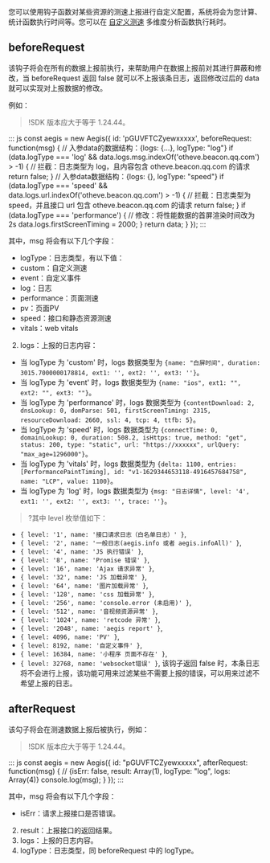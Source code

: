 您可以使用钩子函数对某些资源的测速上报进行自定义配置，系统将会为您计算、统计函数执行时间等。您可以在 [自定义测速](https://console.cloud.tencent.com/rum/web/custom) 多维度分析函数执行耗时。

## beforeRequest

该钩子将会在所有的数据上报前执行，来帮助用户在数据上报前对其进行屏蔽和修改，当 beforeRequest 返回 false 就可以不上报该条日志，返回修改过后的 data 就可以实现对上报数据的修改。

例如：
>!SDK 版本应大于等于 1.24.44。
>
<dx-codeblock>
:::  js
const aegis = new Aegis({
  id: 'pGUVFTCZyewxxxxx',
  beforeRequest: function(msg) {
    // 入参data的数据结构：{logs: {…}, logType: "log"}
    if (data.logType === 'log' && data.logs.msg.indexOf('otheve.beacon.qq.com') > -1) {
      // 拦截：日志类型为 log，且内容包含 otheve.beacon.qq.com 的请求
      return false;
    }
    // 入参data数据结构：{logs: {}, logType: "speed"}
    if (data.logType === 'speed' && data.logs.url.indexOf('otheve.beacon.qq.com') > -1) {
      // 拦截：日志类型为 speed，并且接口 url 包含 otheve.beacon.qq.com 的请求
      return false;
    }
    if (data.logType === 'performance') {
      // 修改：将性能数据的首屏渲染时间改为2s
      data.logs.firstScreenTiming = 2000;
    }
    return data;
  }
});
:::
</dx-codeblock>


其中，msg 将会有以下几个字段：
- logType：日志类型，有以下值：
 - custom：自定义测速
 - event：自定义事件
 - log：日志
 - performance：页面测速
 - pv：页面PV
 - speed：接口和静态资源测速
 - vitals：web vitals
2. logs：上报的日志内容：
 - 当 logType 为 'custom' 时，logs 数据类型为 `{name: "白屏时间", duration: 3015.7000000178814, ext1: '', ext2: '', ext3: ''}`。
 - 当 logType 为 'event' 时，logs 数据类型为 `{name: "ios", ext1: "", ext2: "", ext3: ""}`。
 - 当 logType 为 'performance' 时，logs 数据类型为 `{contentDownload: 2, dnsLookup: 0, domParse: 501, firstScreenTiming: 2315, resourceDownload: 2660, ssl: 4, tcp: 4, ttfb: 5}`。
 - 当 logType 为 'speed' 时，logs 数据类型为 `{connectTime: 0, domainLookup: 0, duration: 508.2, isHttps: true, method: "get", status: 200, type: "static", url: "https://xxxxxx", urlQuery: "max_age=1296000"}`。
 - 当 logType 为 'vitals' 时，logs 数据类型为 `{delta: 1100, entries: [PerformancePaintTiming], id: "v1-1629344653118-4916457684758", name: "LCP", value: 1100}`。
 - 当 logType 为 'log' 时，logs 数据类型为 `{msg: "日志详情", level: '4', ext1: '', ext2: '', ext3: '', trace: ''}`。
 
>?其中 level 枚举值如下：
- `{ level: '1', name: '接口请求日志（白名单日志）' }`,
- `{ level: '2', name: '一般日志(aegis.info 或者 aegis.infoAll)' }`,
- `{ level: '4', name: 'JS 执行错误' }`,
- `{ level: '8', name: 'Promise 错误' }`,
- `{ level: '16', name: 'Ajax 请求异常' }`,
- `{ level: '32', name: 'JS 加载异常' }`,
- `{ level: '64', name: '图片加载异常' }`,
- `{ level: '128', name: 'css 加载异常' }`,
- `{ level: '256', name: 'console.error (未启用)' }`,
- `{ level: '512', name: '音视频资源异常' }`,
- `{ level: '1024', name: 'retcode 异常' }`,
- `{ level: '2048', name: 'aegis report' }`,
- `{ level: 4096, name: 'PV' }`,
- `{ level: 8192, name: '自定义事件' }`,
- `{ level: 16384, name: '小程序 页面不存在' }`,
- `{ level: 32768, name: 'websocket错误' }`,
该钩子返回 false 时，本条日志将不会进行上报，该功能可用来过滤某些不需要上报的错误，可以用来过滤不希望上报的日志。
</dx-alert>


## afterRequest

该勾子将会在测速数据上报后被执行，例如：
>!SDK 版本应大于等于 1.24.44。
>
<dx-codeblock>
:::  js
const aegis = new Aegis({
  id: "pGUVFTCZyewxxxxx",
  afterRequest: function(msg) {
    // {isErr: false, result: Array(1), logType: "log", logs: Array(4)}
    console.log(msg);
  }
});
:::
</dx-codeblock>

其中，msg 将会有以下几个字段：
-  isErr：请求上报接口是否错误。
2. result：上报接口的返回结果。
3. logs：上报的日志内容。
4. logType：日志类型，同 beforeRequest 中的 logType。

